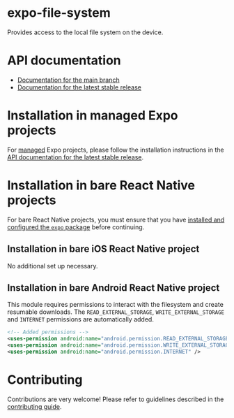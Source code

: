 # expo-file-system

Provides access to the local file system on the device.

# API documentation

- [Documentation for the main branch](https://github.com/expo/expo/blob/main/docs/pages/versions/unversioned/sdk/filesystem.md)
- [Documentation for the latest stable release](https://docs.expo.dev/versions/latest/sdk/filesystem/)

# Installation in managed Expo projects

For [managed](https://docs.expo.dev/versions/latest/introduction/managed-vs-bare/) Expo projects, please follow the installation instructions in the [API documentation for the latest stable release](https://docs.expo.dev/versions/latest/sdk/filesystem/).

# Installation in bare React Native projects

For bare React Native projects, you must ensure that you have [installed and configured the `expo` package](https://docs.expo.dev/bare/installing-expo-modules/) before continuing.

## Installation in bare iOS React Native project

No additional set up necessary.

## Installation in bare Android React Native project

This module requires permissions to interact with the filesystem and create resumable downloads. The `READ_EXTERNAL_STORAGE`, `WRITE_EXTERNAL_STORAGE` and `INTERNET` permissions are automatically added.

```xml
<!-- Added permissions -->
<uses-permission android:name="android.permission.READ_EXTERNAL_STORAGE" />
<uses-permission android:name="android.permission.WRITE_EXTERNAL_STORAGE" />
<uses-permission android:name="android.permission.INTERNET" />
```

# Contributing

Contributions are very welcome! Please refer to guidelines described in the [contributing guide](https://github.com/expo/expo#contributing).
